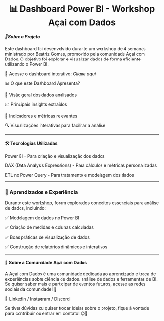 <h1  align="center"> 📊 Dashboard Power BI - Workshop Açai com Dados </h1>

##### 📌Sobre o Projeto

Este dashboard foi desenvolvido durante um workshop de 4 semanas ministrado por Beatriz Gomes, promovido pela comunidade Açai com Dados. O objetivo foi explorar e visualizar dados de forma eficiente utilizando o Power BI.

🔗 Acesse o dashboard interativo: *Clique aqui*

📊 O que este Dashboard Apresenta?

📌 Visão geral dos dados analisados

📈 Principais insights extraídos

🎯 Indicadores e métricas relevantes

🔍 Visualizações interativas para facilitar a análise

---

#### 🛠️ Tecnologias Utilizadas

Power BI - Para criação e visualização dos dados

DAX (Data Analysis Expressions) - Para cálculos e métricas personalizadas

ETL no Power Query - Para tratamento e modelagem dos dados

---

### 🎯 Aprendizados e Experiência

Durante este workshop, foram explorados conceitos essenciais para análise de dados, incluindo:

✅ Modelagem de dados no Power BI

✅ Criação de medidas e colunas calculadas

✅ Boas práticas de visualização de dados

✅ Construção de relatórios dinâmicos e interativos

---

#### 👥 Sobre a Comunidade Açai com Dados

A Açai com Dados é uma comunidade dedicada ao aprendizado e troca de experiências sobre ciência de dados, análise de dados e ferramentas de BI. Se quiser saber mais e participar de eventos futuros, acesse as redes sociais da comunidade! 🚀

📌 LinkedIn / Instagram / Discord

Se tiver dúvidas ou quiser trocar ideias sobre o projeto, fique à vontade para contribuir ou entrar em contato! 😊🚀

